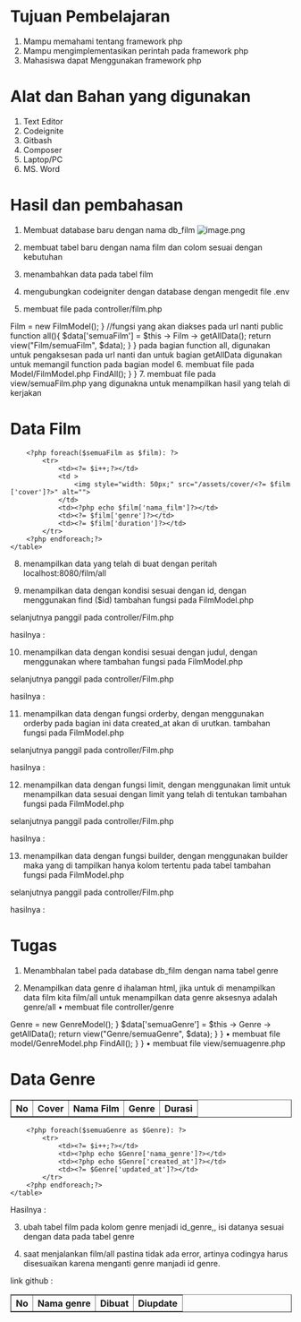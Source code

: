 # Tujuan Pembelajaran 
1.	Mampu memahami tentang framework php
2.	Mampu mengimplementasikan perintah pada framework php
3.	Mahasiswa dapat Menggunakan framework php

# Alat dan Bahan yang digunakan
1.	Text Editor
2.	Codeignite 
3.	Gitbash 
4.	Composer
5.	Laptop/PC
6.	MS. Word

# Hasil dan pembahasan 
1.	Membuat database baru dengan nama db_film
     ![image.png]( {https://github.com/roma84011/Pemrograman-Framework/blob/main/Database-film-genre/gambar-git/P1.png} )
2.	membuat tabel baru dengan nama film dan colom sesuai dengan kebutuhan 
 
3.	menambahkan data pada tabel film 
 
4.	mengubungkan codeigniter dengan database dengan mengedit file .env 
 
5.	membuat file pada controller/film.php 
<?php

namespace App\Controllers;
use App\Controllers\BaseController;
use App\Models\FilmModel;

class Film extends BaseController
{
    //step 2
    protected $Film;

    public function __construct()
    {
        //step 4 memanggil 
        $this -> Film = new FilmModel();
    }

    //fungsi yang akan diakses pada url nanti
    public function all(){
    $data['semuaFilm'] = $this -> Film -> getAllData();
    return view("Film/semuaFilm", $data);
    }  
}

pada bagian function all, digunakan untuk pengaksesan pada url nanti dan untuk bagian getAllData digunakan untuk memangil function pada bagian model
6.	membuat file pada Model/FilmModel.php
<?php

namespace App\Models;

use CodeIgniter\Model;

class FilmModel extends Model
{
    //menyambungkan ke dalam tabel film secara langsung
    protected $table ='film';
    //apabila akan insert di database makan di secara langsung akan memberikan id dengan menlanjutkan id yang sudah ada
    protected $primaryKey ='id';
    //ketika insert menggunakan fungsi ci diakan melakukan autoincremen pada data yg kita tambahkan
    protected $useAutoIncrement = true;
    //mengisinkan apakah data dapat di update, delete dan insert pada kolom
    protected $allowField =[];

    //fungsi untuk menampilkan seluruh data
    public function getAllData(){
        //return mengembalikan data
        return $this -> FindAll();
    }
}
7.	membuat file pada view/semuaFilm.php yang digunakna untuk menampilkan hasil yang telah di kerjakan
<!DOCTYPE html>
<html lang="en">
<head>
    <meta charset="UTF-8">
    <meta http-equiv="X-UA-Compatible" content="IE=edge">
    <meta name="viewport" content="width=device-width, initial-scale=1.0">
    <title>data film</title>
</head>
<body>
    <h1>Data Film</h1>
    <table border ="1" cellspacing="2" cellpadding="5">
        <tr>
            <th>No</th>
            <th>Cover</th>
            <th>Nama Film</th>
            <th>Genre</th>
            <th>Durasi</th>

        </tr>
        <?php $i = 1 ;?>
        <?php foreach($semuaFilm as $film): ?>
            <tr>
                <td><?= $i++;?></td>
                <td >
                    <img style="width: 50px;" src="/assets/cover/<?= $film ['cover']?>" alt="">
                </td>
                <td><?php echo $film['nama_film']?></td>
                <td><?= $film['genre']?></td>
                <td><?= $film['duration']?></td>
            </tr>
        <?php endforeach;?>
    </table>
</body>
</html>

8.	menampilkan data yang telah di buat dengan peritah localhost:8080/film/all
 
9.	menampilkan data dengan kondisi sesuai dengan id, dengan menggunakan find ($id)
tambahan fungsi pada FilmModel.php
 
selanjutnya panggil pada controller/Film.php
 
hasilnya :
 

10.	menampilkan data dengan kondisi sesuai dengan judul, dengan menggunakan where
tambahan fungsi pada FilmModel.php
 
selanjutnya panggil pada controller/Film.php
 
hasilnya :
 

11.	menampilkan data dengan fungsi orderby, dengan menggunakan orderby pada bagian ini data created_at akan di urutkan.
tambahan fungsi pada FilmModel.php
 
selanjutnya panggil pada controller/Film.php
 
hasilnya :
 
12.	menampilkan data dengan fungsi limit, dengan menggunakan limit untuk menampilkan data sesuai dengan limit yang telah di tentukan 
tambahan fungsi pada FilmModel.php
 
selanjutnya panggil pada controller/Film.php
 
hasilnya :
 
13.	menampilkan data dengan fungsi builder, dengan menggunakan builder maka yang di tampilkan hanya kolom tertentu pada tabel
tambahan fungsi pada FilmModel.php
 
selanjutnya panggil pada controller/Film.php
 
hasilnya :
 

# Tugas

1.	Menambhalan tabel pada database db_film dengan nama tabel genre
 
2.	Menampilkan data genre d ihalaman html, jika untuk di menampilkan data film kita film/all untuk menampilkan data genre aksesnya adalah genre/all
•	membuat file controller/genre
<?php

namespace App\Controllers;

use App\Controllers\BaseController;

//step 1
use App\Models\GenreModel;

class Genre extends BaseController
{
    //step 2
    protected $Genre;
    //step 3 membuat fungsi construct untuk inisiasi class model(filmmodel)
    public function __construct()
    {
        //step 4 memanggil 
        $this -> Genre = new GenreModel();
    }

    $data['semuaGenre'] = $this -> Genre -> getAllData();
    return view("Genre/semuaGenre", $data);
    }            

}


•	membuat file model/GenreModel.php
<?php

namespace App\Models;

use CodeIgniter\Model;

class GenreModel extends Model
{
    //menyambungkan ke dalam tabel film secara langsung
    protected $table ='genre';
    //apabila akan insert di database makan di secara langsung akan memberikan id dengan menlanjutkan id yang sudah ada
    protected $primaryKey ='id';
    //ketika insert menggunakan fungsi ci diakan melakukan autoincremen pada data yg kita tambahkan
    protected $useAutoIncrement = true;
    //mengisinkan apakah data dapat di update, delete dan insert pada kolom
    protected $allowField =[];

    //fungsi untuk menampilkan seluruh data
    public function getAllData(){
        //return mengembalikan data
        return $this -> FindAll();
    }
}

•	membuat file view/semuagenre.php
<!DOCTYPE html>
<html lang="en">
<head>
    <meta charset="UTF-8">
    <meta http-equiv="X-UA-Compatible" content="IE=edge">
    <meta name="viewport" content="width=device-width, initial-scale=1.0">
    <title>data film</title>
</head>
<body>
    <h1>Data Genre</h1>
    <table border ="1" cellspacing="2" cellpadding="5">
        <tr>
            <th>No</th>
            <th>Nama genre</th>
            <th>Dibuat</th>
            <th>Diupdate</th>
           

        </tr>
        <?php $i = 1 ;?>
        <?php foreach($semuaGenre as $Genre): ?>
            <tr>
                <td><?= $i++;?></td>
                <td><?php echo $Genre['nama_genre']?></td>
                <td><?php echo $Genre['created_at']?></td>
                <td><?= $Genre['updated_at']?></td>
            </tr>
        <?php endforeach;?>
    </table>
</body>
</html>





Hasilnya :
 
3.	ubah tabel film pada kolom genre menjadi id_genre,, isi datanya sesuai dengan data pada tabel genre
 
4.	saat menjalankan film/all pastina tidak ada error, artinya codingya harus disesuaikan karena menganti genre manjadi id genre.
 
link github : 

